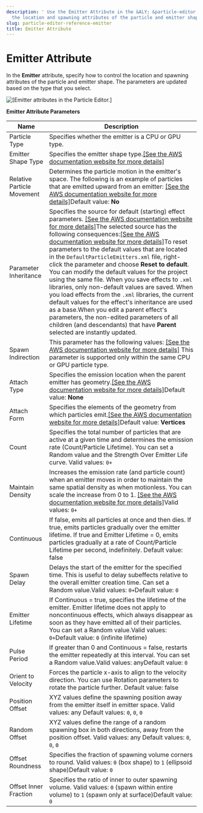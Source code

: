 ```yaml
---
description: ' Use the Emitter Attribute in the &ALY; &particle-editor; to control
  the location and spawning attributes of the particle and emitter shape. '
slug: particle-editor-reference-emitter
title: Emitter Attribute
---
```

# Emitter Attribute<a name="particle-editor-reference-emitter"></a>

In the **Emitter** attribute, specify how to control the location and spawning attributes of the particle and emitter shape\. The parameters are updated based on the type that you select\. 

![\[Emitter attributes in the Particle Editor.\]](/images/userguide/particles/particle-editor-emitter.png)


**Emitter Attribute Parameters**  

| Name | Description | 
| --- | --- | 
| Particle Type | Specifies whether the emitter is a CPU or GPU type\. | 
| Emitter Shape Type | Specifies the emitter shape type\.[\[See the AWS documentation website for more details\]](http://docs.aws.amazon.com/lumberyard/latest/userguide/particle-editor-reference-emitter.html) | 
| Relative Particle Movement | Determines the particle motion in the emitter's space\. The following is an example of particles that are emitted upward from an emitter: [\[See the AWS documentation website for more details\]](http://docs.aws.amazon.com/lumberyard/latest/userguide/particle-editor-reference-emitter.html)Default value: **No** | 
| Parameter Inheritance | Specifies the source for default \(starting\) effect parameters\. [\[See the AWS documentation website for more details\]](http://docs.aws.amazon.com/lumberyard/latest/userguide/particle-editor-reference-emitter.html)The selected source has the following consequences:[\[See the AWS documentation website for more details\]](http://docs.aws.amazon.com/lumberyard/latest/userguide/particle-editor-reference-emitter.html)To reset parameters to the default values that are located in the `DefaultParticleEmitters.xml` file, right\-click the parameter and choose **Reset to default**\. You can modify the default values for the project using the same file\. When you save effects to `.xml` libraries, only non\-default values are saved\. When you load effects from the `.xml` libraries, the current default values for the effect's inheritance are used as a base\.When you edit a parent effect's parameters, the non\-edited parameters of all children \(and descendants\) that have **Parent** selected are instantly updated\. | 
| Spawn Indirection |  This parameter has the following values: [\[See the AWS documentation website for more details\]](http://docs.aws.amazon.com/lumberyard/latest/userguide/particle-editor-reference-emitter.html)  This parameter is supported only within the same CPU or GPU particle type\.   | 
| Attach Type | Specifies the emission location when the parent emitter has geometry\.[\[See the AWS documentation website for more details\]](http://docs.aws.amazon.com/lumberyard/latest/userguide/particle-editor-reference-emitter.html)Default value: **None** | 
| Attach Form | Specifies the elements of the geometry from which particles emit\.[\[See the AWS documentation website for more details\]](http://docs.aws.amazon.com/lumberyard/latest/userguide/particle-editor-reference-emitter.html)Default value: **Vertices**  | 
| Count | Specifies the total number of particles that are active at a given time and determines the emission rate \(Count/Particle Lifetime\)\. You can set a Random value and the Strength Over Emitter Life curve\. Valid values: `0+` | 
| Maintain Density | Increases the emission rate \(and particle count\) when an emitter moves in order to maintain the same spatial density as when motionless\. You can scale the increase from 0 to 1\. [\[See the AWS documentation website for more details\]](http://docs.aws.amazon.com/lumberyard/latest/userguide/particle-editor-reference-emitter.html)Valid values: `0+` | 
| Continuous | If false, emits all particles at once and then dies\. If true, emits particles gradually over the emitter lifetime\. If true and Emitter Lifetime = 0, emits particles gradually at a rate of Count/Particle Lifetime per second, indefinitely\. Default value: false  | 
| Spawn Delay | Delays the start of the emitter for the specified time\. This is useful to delay subeffects relative to the overall emitter creation time\. Can set a Random value\.Valid values: `0+`Default value: `0` | 
| Emitter Lifetime | If Continuous = true, specifies the lifetime of the emitter\. Emitter lifetime does not apply to noncontinuous effects, which always disappear as soon as they have emitted all of their particles\. You can set a Random value\.Valid values: `0+`Default value: `0` \(infinite lifetime\) | 
| Pulse Period | If greater than 0 and Continuous = false, restarts the emitter repeatedly at this interval\. You can set a Random value\.Valid values: anyDefault value: `0` | 
| Orient to Velocity | Forces the particle x\-axis to align to the velocity direction\. You can use Rotation parameters to rotate the particle further\. Default value: false | 
| Position Offset | XYZ values define the spawning position away from the emitter itself in emitter space\. Valid values: any Default values: `0`, `0`, `0`  | 
| Random Offset | XYZ values define the range of a random spawning box in both directions, away from the position offset\. Valid values: any Default values: `0`, `0`, `0` | 
| Offset Roundness | Specifies the fraction of spawning volume corners to round\. Valid values: `0` \(box shape\) to `1` \(ellipsoid shape\)Default value: `0` | 
| Offset Inner Fraction | Specifies the ratio of inner to outer spawning volume\. Valid values: `0` \(spawn within entire volume\) to `1` \(spawn only at surface\)Default value: `0` | 